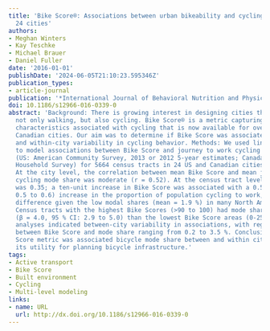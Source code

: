```yaml
---
title: 'Bike Score®: Associations between urban bikeability and cycling behavior in
  24 cities'
authors:
- Meghan Winters
- Kay Teschke
- Michael Brauer
- Daniel Fuller
date: '2016-01-01'
publishDate: '2024-06-05T21:10:23.595346Z'
publication_types:
- article-journal
publication: '*International Journal of Behavioral Nutrition and Physical Activity*'
doi: 10.1186/s12966-016-0339-0
abstract: 'Background: There is growing interest in designing cities that support
  not only walking, but also cycling. Bike Score® is a metric capturing environmental
  characteristics associated with cycling that is now available for over 160 US and
  Canadian cities. Our aim was to determine if Bike Score was associated with between
  and within-city variability in cycling behavior. Methods: We used linear regression
  to model associations between Bike Score and journey to work cycling mode share
  (US: American Community Survey, 2013 or 2012 5-year estimates; Canada: 2011 National
  Household Survey) for 5664 census tracts in 24 US and Canadian cities. Results:
  At the city level, the correlation between mean Bike Score and mean journey to work
  cycling mode share was moderate (r = 0.52). At the census tract level, the correlation
  was 0.35; a ten-unit increase in Bike Score was associated with a 0.5 % (95 % CI:
  0.5 to 0.6) increase in the proportion of population cycling to work, a meaningful
  difference given the low modal shares (mean = 1.9 %) in many North American cities.
  Census tracts with the highest Bike Scores (>90 to 100) had mode shares 4.0 % higher
  (β = 4.0, 95 % CI: 2.9 to 5.0) than the lowest Bike Score areas (0-25). City specific
  analyses indicated between-city variability in associations, with regression estimates
  between Bike Score and mode share ranging from 0.2 to 3.5 %. Conclusions: The Bike
  Score metric was associated bicycle mode share between and within cities, suggesting
  its utility for planning bicycle infrastructure.'
tags:
- Active transport
- Bike Score
- Built environment
- Cycling
- Multi-level modeling
links:
- name: URL
  url: http://dx.doi.org/10.1186/s12966-016-0339-0
---
```


